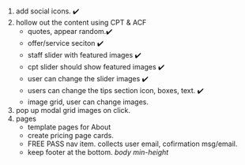 1. add social icons. ✔️
2. hollow out the content using CPT & ACF
    - quotes, appear random.✔️
    - offer/service seciton ✔️
    - staff slider with featured images ✔️
    - cpt slider should show featured images ✔️
    - user can change the slider images ✔️
    - users can change the tips section icon, boxes, text. ✔️
    - image grid, user can change images.
3. pop up modal grid images on click.
4. pages
   - template pages for About
   - create pricing page cards.
   - FREE PASS nav item. collects user email, cofirmation msg/email.
   - keep footer at the bottom. *body min-height* 
